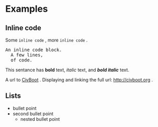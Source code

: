 <span>
<!-- Generated by cxt.py from Example.cxt -->
<h1>Examples</h1>
<h2>Inline code</h2>
Some 
<code>inline code</code>
, more 
<code>inline code</code>
.<p>
<pre>
An inline code block.
  A few lines,
  of code.
</pre>
<p><p> This sentance has 
<b>bold</b>
 text, 
<i>italic</i>
 text, and 
<b><i>bold italic</b></i>
 text.<p>A url to 
<span><a href="http://civboot.org">CivBoot</a></span>
. Displaying and linking the full url: 
<span><a href="http://civboot.org">http://civboot.org</a></span>
.<p>
<h2>Lists</h2>
<ul><li>bullet point</li><li>second bullet point <ul><li>nested bullet point</li></ul></li></ul>
</span>
